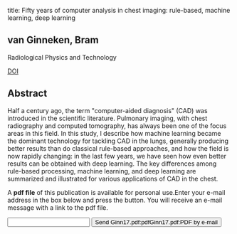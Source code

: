 title: Fifty years of computer analysis in chest imaging: rule-based, machine learning, deep learning

## van Ginneken, Bram
Radiological Physics and Technology

<a href="https://doi.org/10.1007/s12194-017-0394-5">DOI</a>

## Abstract
Half a century ago, the term "computer-aided diagnosis" (CAD) was introduced in the scientific literature. Pulmonary imaging, with chest radiography and computed tomography, has always been one of the focus areas in this field. In this study, I describe how machine learning became the dominant technology for tackling CAD in the lungs, generally producing better results than do classical rule-based approaches, and how the field is now rapidly changing: in the last few years, we have seen how even better results can be obtained with deep learning. The key differences among rule-based processing, machine learning, and deep learning are summarized and illustrated for various applications of CAD in the chest.

A <b>pdf file</b> of this publication is available for personal use.Enter your e-mail address in the box below and press the button. You will receive an e-mail message with a link to the pdf file.
<form action="sender.php">  <input type="text" name="email">  <input type="submit" value="Send Ginn17.pdf:pdfGinn17.pdf:PDF by e-mail"></form>